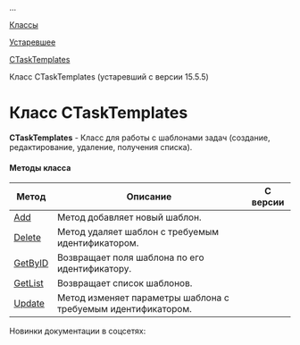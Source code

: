 ...

[Классы](/api_help/tasks/classes/index.php)

[Устаревшее](/api_help/tasks/classes/deprecated/index.php)

[CTaskTemplates](/api_help/tasks/classes/deprecated/ctasktemplates/index.php)

Класс CTaskTemplates (устаревший с версии 15.5.5)

Класс CTaskTemplates
====================

**CTaskTemplates** - Класс для работы с шаблонами задач (создание, редактирование, удаление, получения списка).

#### Методы класса

| Метод | Описание | С версии |
| --- | --- | --- |
| [Add](/api_help/tasks/classes/deprecated/ctasktemplates/add.php) | Метод добавляет новый шаблон. |  |
| [Delete](/api_help/tasks/classes/deprecated/ctasktemplates/delete.php) | Метод удаляет шаблон с требуемым идентификатором. |  |
| [GetByID](/api_help/tasks/classes/deprecated/ctasktemplates/getbyid.php) | Возвращает поля шаблона по его идентификатору. |  |
| [GetList](/api_help/tasks/classes/deprecated/ctasktemplates/getlist.php) | Возвращает список шаблонов. |  |
| [Update](/api_help/tasks/classes/deprecated/ctasktemplates/update.php) | Метод изменяет параметры шаблона с требуемым идентификатором. |  |

Новинки документации в соцсетях: